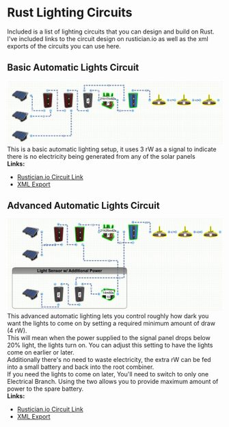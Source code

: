 # Rust Lighting Circuits
Included is a list of lighting circuits that you can design and build on Rust.  I've included links to the circuit design on rustician.io as well as the xml exports of the circuits you can use here.

## Basic Automatic Lights Circuit
![BasicAutoLights](images/BasicAutoLights.png)
This is a basic automatic lighting setup, it uses 3 rW as a signal to indicate there is no electricity being generated from any of the solar panels</br>
<b>Links:</b>
* [Rustician.io Circuit Link](https://www.rustrician.io/?circuit=00fafc228978eebd0616996a7904b386)
* [XML Export](xml/BasicAutoLights.xml)

## Advanced Automatic Lights Circuit
![AdvancedAutoLights](images/AdvancedAutoLights.png)
This advanced automatic lighting lets you control roughly how dark you want the lights to come on by setting a required minimum amount of draw (4 rW).</br>
This will mean when the power supplied to the signal panel drops below 20% light, the lights turn on.  You can adjust this setting to have the lights come on earlier or later.</br> 
Additionally there's no need to waste electricity, the extra rW can be fed into a small battery and back into the root combiner.</br>
If you need the lights to come on later, You'll need to switch to only one Electrical Branch.  Using the two allows you to provide maximum amount of power to the spare battery.</br>
<b>Links:</b>
* [Rustician.io Circuit Link](https://www.rustrician.io/?circuit=5cb2fdf4600dbf3edd42de5d13f5fa75)
* [XML Export](xml/AdvancedAutoLights.xml)